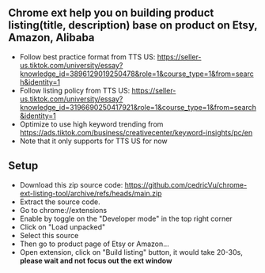 ## Chrome ext help you on building product listing(title, description) base on product on Etsy, Amazon, Alibaba
- Follow best practice format from TTS US: https://seller-us.tiktok.com/university/essay?knowledge_id=3896129019250478&role=1&course_type=1&from=search&identity=1
- Follow listing policy from TTS US: https://seller-us.tiktok.com/university/essay?knowledge_id=3196690250417921&role=1&course_type=1&from=search&identity=1
- Optimize to use high keyword trending from https://ads.tiktok.com/business/creativecenter/keyword-insights/pc/en
- Note that it only supports for TTS US for now

## Setup
- Download this zip source code: https://github.com/cedricVu/chrome-ext-listing-tool/archive/refs/heads/main.zip
- Extract the source code.
- Go to chrome://extensions
- Enable by toggle on the "Developer mode" in the top right corner
- Click on "Load unpacked"
- Select this source
- Then go to product page of Etsy or Amazon...
- Open extension, click on "Build listing" button, it would take 20-30s, **please wait and not focus out the ext window**

